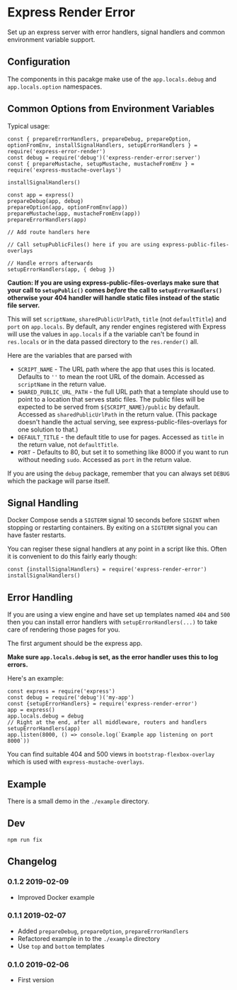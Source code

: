 # Express Render Error

Set up an express server with error handlers, signal handlers and common environment variable support.

## Configuration

The components in this pacakge make use of the `app.locals.debug` and `app.locals.option` namespaces.

## Common Options from Environment Variables

Typical usage:

```
const { prepareErrorHandlers, prepareDebug, prepareOption, optionFromEnv, installSignalHandlers, setupErrorHandlers } = require('express-error-render')
const debug = require('debug')('express-render-error:server')
const { prepareMustache, setupMustache, mustacheFromEnv } = require('express-mustache-overlays')

installSignalHandlers()

const app = express()
prepareDebug(app, debug)
prepareOption(app, optionFromEnv(app))
prepareMustache(app, mustacheFromEnv(app))
prepareErrorHandlers(app)

// Add route handlers here

// Call setupPublicFiles() here if you are using express-public-files-overlays

// Handle errors afterwards
setupErrorHandlers(app, { debug })
```

**Caution: If you are using express-public-files-overlays make sure that your call to `setupPublic()` comes *before* the call to `setupErrorHandlers()` otherwise your 404 handler will handle static files instead of the static file server.**

This will set `scriptName`, `sharedPublicUrlPath`, `title` (not `defaultTitle`) and `port` on `app.locals`. By default, any render engines registered with Express will use the values in `app.locals` if a the variable can't be found in `res.locals` or in the data passed directory to the `res.render()` all.

Here are the variables that are parsed with
* `SCRIPT_NAME` - The URL path where the app that uses this is located. Defaults to `''` to mean the root URL of the domain. Accessed as `scriptName` in the return value.
* `SHARED_PUBLIC_URL_PATH` - the full URL path that a template should use to point to a location that serves static files. The public files will be expected to be served from `${SCRIPT_NAME}/public` by default. Accessed as `sharedPublicUrlPath` in the return value. (This package doesn't handle the actual serving, see express-public-files-overlays for one solution to that.)
* `DEFAULT_TITLE` - the default title to use for pages. Accessed as `title` in the return value, not `defaultTitle`.
* `PORT` - Defaults to 80, but set it to something like 8000 if you want to run without needing `sudo`. Accessed as `port` in the return value.

If you are using the `debug` package, remember that you can always set `DEBUG` which the package will parse itself.

## Signal Handling

Docker Compose sends a `SIGTERM` signal 10 seconds before `SIGINT` when stopping or restarting containers. By exiting on a `SIGTERM` signal you can have faster restarts.

You can regiser these signal handlers at any point in a script like this. Often it is convenient to do this fairly early though:

```
const {installSignalHandlers} = require('express-render-error')
installSignalHandlers()
```

## Error Handling

If you are using a view engine and have set up templates named `404` and `500` then you can install error handlers with `setupErrorHandlers(...)` to take care of rendering those pages for you.

The first argument should be the express app.

**Make sure `app.locals.debug` is set, as the error handler uses this to log errors.**

Here's an example:

```
const express = require('express')
const debug = require('debug')('my-app')
const {setupErrorHandlers} = require('express-render-error')
app = express()
app.locals.debug = debug
// Right at the end, after all middleware, routers and handlers
setupErrorHandlers(app)
app.listen(8000, () => console.log(`Example app listening on port 8000`))
```

You can find suitable 404 and 500 views in `bootstrap-flexbox-overlay` which is used with `express-mustache-overlays`.


## Example

There is a small demo in the `./example` directory.


## Dev

```
npm run fix
```


## Changelog

### 0.1.2 2019-02-09

* Improved Docker example

### 0.1.1 2019-02-07

* Added `prepareDebug`, `prepareOption`, `prepareErrorHandlers`
* Refactored example in to the `./example` directory
* Use `top` and `bottom` templates

### 0.1.0 2019-02-06

* First version

